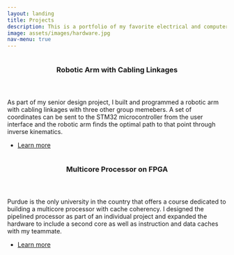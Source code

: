 ```yaml
---
layout: landing
title: Projects
description: This is a portfolio of my favorite electrical and computer engineering projects
image: assets/images/hardware.jpg
nav-menu: true
---
```


<!-- Main -->
<div id="main">

<!-- Two -->
<section id="two" class="spotlights">
	<section>
		<a href="senior_design.html" class="image">
			<img src="{% link assets/images/pic08.jpg %}" alt="" data-position="center center" />
		</a>
		<div class="content">
			<div class="inner">
				<header class="major">
					<h3>Robotic Arm with Cabling Linkages</h3>
				</header>
				<p>As part of my senior design project, I built and programmed a robotic arm with cabling linkages with three other group memebers. A set of coordinates can be sent to the STM32 microcontroller from the user interface and the robotic arm finds the optimal path to that point through inverse kinematics.</p>
				<ul class="actions">
					<li><a href="senior_design.html" class="button">Learn more</a></li>
				</ul>
			</div>
		</div>
	</section>
	<section>
		<a href="multicore.html" class="image">
			<img src="{% link assets/images/pic09.jpg %}" alt="" data-position="top center" />
		</a>
		<div class="content">
			<div class="inner">
				<header class="major">
					<h3>Multicore Processor on FPGA</h3>
				</header>
				<p>Purdue is the only university in the country that offers a course dedicated to building a multicore processor with cache coherency. I designed the pipelined processor as part of an individual project and expanded the hardware to include a second core as well as instruction and data caches with my teammate.</p>
				<ul class="actions">
					<li><a href="multicore.html" class="button">Learn more</a></li>
				</ul>
			</div>
		</div>
	</section>
</section>
